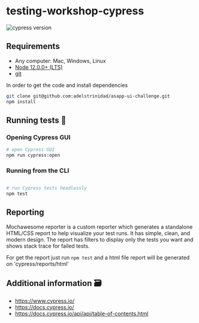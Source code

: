 # testing-workshop-cypress
![cypress version](https://img.shields.io/badge/cypress-9.2.1-brightgreen)


## Requirements

- Any computer: Mac, Windows, Linux
- [Node 12.0.0+ (LTS)](https://nodejs.org/)
- [git](https://git-scm.com)

In order to get the code and install dependencies

```bash
git clone git@github.com:adelstrinidad/asapp-ui-challenge.git
npm install
```
## Running tests 🐛
### Opening Cypress GUI

```bash
# open Cypress GUI
npm run cypress:open
```

### Running from the CLI


```bash

# run Cypress tests headlessly
npm test
```

## Reporting
Mochawesome reporter is a custom reporter which generates a standalone HTML/CSS report to help visualize your test runs. It has simple, clean, and modern design. The report has filters to display only the tests you want and shows stack trace for failed tests.

For get the report just run `npm test` and a html file report will be generated on 'cypress/reports/html'
## Additional information 🗃

- https://www.cypress.io/
- https://docs.cypress.io/
- https://docs.cypress.io/api/api/table-of-contents.html

[ci-badge]: https://circleci.com/gh/cypress-io/testing-workshop-cypress.svg?style=svg
[ci-url]: https://circleci.com/gh/cypress-io/testing-workshop-cypress
[renovate-badge]: https://img.shields.io/badge/renovate-app-blue.svg
[renovate-app]: https://renovateapp.com/
